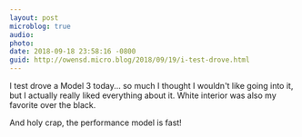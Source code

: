```yaml
---
layout: post
microblog: true
audio: 
photo: 
date: 2018-09-18 23:58:16 -0800
guid: http://owensd.micro.blog/2018/09/19/i-test-drove.html
---
```

I test drove a Model 3 today... so much I thought I wouldn't like going into it, but I actually really liked everything about it. White interior was also my favorite over the black.

And holy crap, the performance model is fast!
